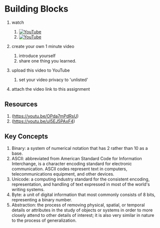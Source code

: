 # Building Blocks


1. watch 
	1. [![YouTube](https://i.ytimg.com/vi/g5SqzUcYk64/default.jpg)](https://www.youtube.com/watch?v=g5SqzUcYk64)
	1. [![YouTube](https://i9.ytimg.com/vi/8BPllmrS12k/mqdefault.jpg?sqp=CKzJ0uEF&rs=AOn4CLBTAyppfzR_BZrNB8CAv7EqIALXGQ&time=1546954046437)](https://youtu.be/8BPllmrS12k)
	
1. create your own 1 minute video 
	1. introduce yourself
	2. share one thing you learned.
1. upload this video to YouTube 
	1. set your video privacy to 'unlisted'
1. attach the video link to this assignment

## Resources
1. (https://youtu.be/OPda7mPdRsU)
1. (https://youtu.be/uI5EJ5PAxF4)

## Key Concepts
1. Binary: a system of numerical notation that has 2 rather than 10 as a base.
1. ASCII: abbreviated from American Standard Code for Information Interchange, is a character encoding standard for electronic communication. ASCII codes represent text in computers, telecommunications equipment, and other devices.
1. Unicode: a computing industry standard for the consistent encoding, representation, and handling of text expressed in most of the world's writing systems.
1. Byte: a unit of digital information that most commonly consists of 8 bits, representing a binary number.
1. Abstraction: the process of removing physical, spatial, or temporal details or attributes in the study of objects or systems in order to more closely attend to other details of interest; it is also very similar in nature to the process of generalization.
